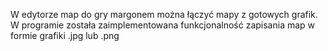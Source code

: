W edytorze map do gry margonem można łączyć mapy z gotowych grafik.
W programie została zaimplementowana funkcjonalność zapisania map w formie grafiki .jpg lub .png
